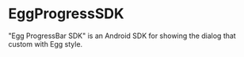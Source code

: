 # EggProgressSDK
"Egg ProgressBar SDK"  is an Android SDK for showing the dialog that custom with Egg style.
